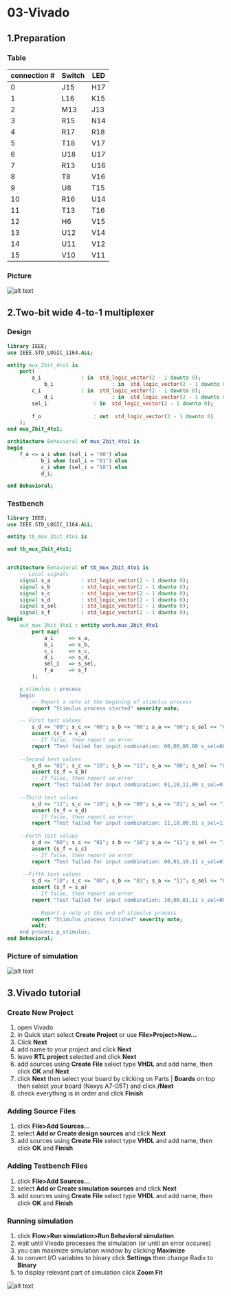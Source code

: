 # 03-Vivado

## 1.Preparation

### Table 
connection #|Switch|LED
-|-|-
0 |J15|H17
1 |L16|K15
2 |M13|J13
3 |R15|N14
4 |R17|R18
5 |T18|V17
6 |U18|U17
7 |R13|U16
8 |T8 |V16
9 |U8 |T15
10|R16|U14
11|T13|T16
12|H6 |V15
13|U12|V14
14|U11|V12
15|V10|V11

### Picture
![alt text](https://github.com/xrotre05/Digital-electronics-1/blob/main/Labs/03-Vivado/Pins.PNG "pins")

## 2.Two-bit wide 4-to-1 multiplexer

### Design
```vhdl
library IEEE;
use IEEE.STD_LOGIC_1164.ALL;

entity mux_2bit_4to1 is
    port(
        a_i           	: in  std_logic_vector(2 - 1 downto 0);
		    b_i				  	  : in  std_logic_vector(2 - 1 downto 0);
        c_i           	: in  std_logic_vector(2 - 1 downto 0);
		    d_i				  	  : in  std_logic_vector(2 - 1 downto 0);
        sel_i   	 	    : in  std_logic_vector(2 - 1 downto 0);
        
        f_o			        : out  std_logic_vector(2 - 1 downto 0)
    );
end mux_2bit_4to1;

architecture Behavioral of mux_2bit_4to1 is
begin
    f_o <= a_i when (sel_i = "00") else 
           b_i when (sel_i = "01") else
           c_i when (sel_i = "10") else
           d_i;  

end Behavioral;
```

### Testbench
```vhdl
library IEEE;
use IEEE.STD_LOGIC_1164.ALL;

entity tb_mux_2bit_4to1 is

end tb_mux_2bit_4to1;


architecture Behavioral of tb_mux_2bit_4to1 is
    -- Local signals
    signal s_a          : std_logic_vector(2 - 1 downto 0);
    signal s_b          : std_logic_vector(2 - 1 downto 0);
    signal s_c          : std_logic_vector(2 - 1 downto 0);
    signal s_d          : std_logic_vector(2 - 1 downto 0);
    signal s_sel        : std_logic_vector(2 - 1 downto 0);
    signal s_f          : std_logic_vector(2 - 1 downto 0);
begin
    uut_mux_2bit_4to1 : entity work.mux_2bit_4to1
        port map(
            a_i     => s_a,
            b_i     => s_b,
            c_i     => s_c,
            d_i     => s_d,
            sel_i   => s_sel,
            f_o     => s_f
        );

    p_stimulus : process
    begin
        -- Report a note at the begining of stimulus process
        report "Stimulus process started" severity note;

    -- First test values
        s_d <= "00"; s_c <= "00"; s_b <= "00"; s_a <= "00"; s_sel <= "00"; wait for 100 ns;      
        assert (s_f = s_a)
        -- If false, then report an error
        report "Test failed for input combination: 00,00,00,00 s_sel=00" severity error;
        
    --Second test values    
        s_d <= "01"; s_c <= "10"; s_b <= "11"; s_a <= "00"; s_sel <= "01"; wait for 100 ns;
        assert (s_f = s_b)
        -- If false, then report an error
        report "Test failed for input combination: 01,10,11,00 s_sel=01" severity error;
        
    --Third test values
    	s_d <= "11"; s_c <= "10"; s_b <= "00"; s_a <= "01"; s_sel <= "11"; wait for 100 ns;
        assert (s_f = s_d)
        -- If false, then report an error
        report "Test failed for input combination: 11,10,00,01 s_sel=11" severity error;
    
    --Forth test values    
        s_d <= "00"; s_c <= "01"; s_b <= "10"; s_a <= "11"; s_sel <= "10"; wait for 100 ns;
        assert (s_f = s_c)
        -- If false, then report an error
        report "Test failed for input combination: 00,01,10,11 s_sel=01" severity error;
     
     --Fifth test values   
        s_d <= "10"; s_c <= "00"; s_b <= "01"; s_a <= "11"; s_sel <= "00"; wait for 100 ns;
        assert (s_f = s_a)
        -- If false, then report an error
        report "Test failed for input combination: 10,00,01,11 s_sel=00" severity error;
           
        -- Report a note at the end of stimulus process
        report "Stimulus process finished" severity note;
        wait;
    end process p_stimulus;
end Behavioral;
```

### Picture of simulation
![alt text](https://github.com/xrotre05/Digital-electronics-1/blob/main/Labs/03-Vivado/simulation.PNG "simulation")

## 3.Vivado tutorial

### Create New Project
1. open Vivado
2. in Quick start select **Create Project** or use **File>Project>New...**
3. Click **Next**
4. add name to your project and click **Next**
5. leave **RTL project** selected and click **Next**
6. add sources using **Create File** select type **VHDL** and add name, then click **OK** and **Next**
7. click **Next** then select your board by clicking on Parts | **Boards** on top then select your board (Nexys A7-05T) and click **/Next**
8. check everything is in order and click **Finish** 

### Adding Source Files

1. click **File>Add Sources...**
2. select **Add or Create design sources** and click **Next**
3. add sources using **Create File** select type **VHDL** and add name, then click **OK** and **Finish**

### Adding Testbench Files

1. click **File>Add Sources...**
2. select **Add or Create simulation sources** and click **Next**
3. add sources using **Create File** select type **VHDL** and add name, then click **OK** and **Finish**

### Running simulation

1. click **Flow>Run simulation>Run Behavioral simulation**
2. wait until Vivado processes the simulation (or until an error occures)
3. you can maximize simulation window by clicking **Maximize**
4. to convert I/O variables to binary click **Settings** then change Radix to **Binary**
5. to display relevant part of simulation click **Zoom Fit**

![alt text](https://github.com/xrotre05/Digital-electronics-1/blob/main/Labs/03-Vivado/Tutorial.png "Tutorial")
